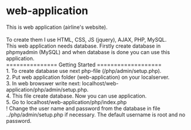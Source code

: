 # web-application
This is web application (airline's website).  
<br>To create them I use HTML, CSS, JS (jquery), AJAX, PHP, MySQL.
<br>This web application needs database. Firstly create database in phpmyadmin (MySQL) and when database is done you can use this application.
<br>=============== Getting Started ===================
<br>1. To create database use next php-file (/php/admin/setup.php).
<br>2. Put web application folder (web-application) on your localserver.
<br>3. In web browswer write next: localhost/web-application/php/admin/setup.php.
<br>4. This file create database. Now you can use application.
<br>5. Go to localhost/web-application/php/index.php 
<br>! Change the user name and password from the database in file ../php/admin/setup.php if necessary. The default username is root and no password.
